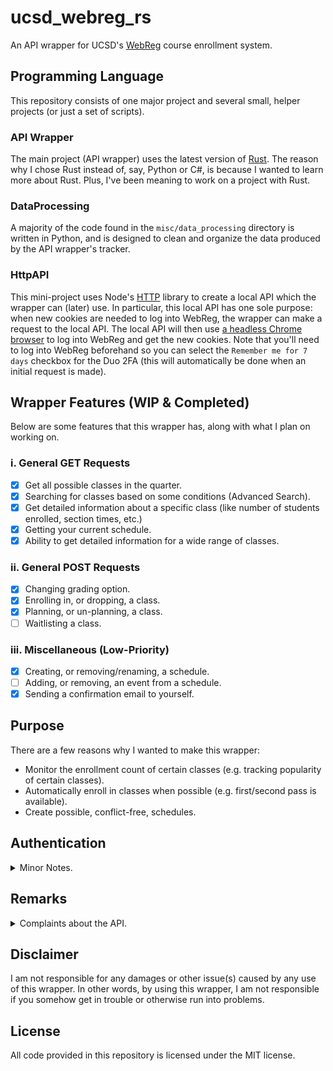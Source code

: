 # ucsd_webreg_rs
An API wrapper for UCSD's [WebReg](https://act.ucsd.edu/webreg2/start) course enrollment system.

## Programming Language
This repository consists of one major project and several small, helper projects (or just a set of scripts).

### API Wrapper
The main project (API wrapper) uses the latest version of [Rust](https://www.rust-lang.org/). The reason why I chose Rust instead of, say, Python or C#, is because I wanted to learn more about Rust. Plus, I've been meaning to work on a project with Rust.

### DataProcessing
A majority of the code found in the `misc/data_processing` directory is written in Python, and is designed to clean and organize the data produced by the API wrapper's tracker.

### HttpAPI
This mini-project uses Node's [HTTP](https://nodejs.org/api/http.html) library to create a local API which the wrapper can (later) use. In particular, this local API has one sole purpose: when new cookies are needed to log into WebReg, the wrapper can make a request to the local API. The local API will then use [a headless Chrome browser](https://github.com/puppeteer/puppeteer) to log into WebReg and get the new cookies. Note that you'll need to log into WebReg beforehand so you can select the `Remember me for 7 days` checkbox for the Duo 2FA (this will automatically be done when an initial request is made).

## Wrapper Features (WIP & Completed)
Below are some features that this wrapper has, along with what I plan on working on.

### i. General GET Requests
- [x] Get all possible classes in the quarter.
- [x] Searching for classes based on some conditions (Advanced Search).
- [x] Get detailed information about a specific class (like number of students enrolled, section times, etc.)
- [x] Getting your current schedule.
- [x] Ability to get detailed information for a wide range of classes.

### ii. General POST Requests
- [x] Changing grading option.
- [x] Enrolling in, or dropping, a class.
- [x] Planning, or un-planning, a class.
- [ ] Waitlisting a class.

### iii. Miscellaneous (Low-Priority)
- [x] Creating, or removing/renaming, a schedule.
- [ ] Adding, or removing, an event from a schedule.
- [x] Sending a confirmation email to yourself.

## Purpose
There are a few reasons why I wanted to make this wrapper:
- Monitor the enrollment count of certain classes (e.g. tracking popularity of certain classes).
- Automatically enroll in classes when possible (e.g. first/second pass is available).
- Create possible, conflict-free, schedules.

## Authentication

<details>
<summary>Minor Notes.</summary>
<br> 

Originally, one of the biggest challenge I thought I would encounter was having to get around Duo (the 2FA system we use). However, it turns out that using your cookies from a previous (active authenticated) session will work (I'm not sure why it did not work the last time I tried).

In order to use the wrapper, you only need to provide the cookie that is a part of the request header (for example, when loading a new page in WebReg). You can find this cookie by going to your developer tab, monitoring the requests that WebReg makes, and then getting your cookie from there.

</details>

## Remarks

<details>
<summary>Complaints about the API.</summary>
<br> 


WebReg's internal API is probably one of the messiest APIs I've ever used (which complements well with the fact that WebReg itself is an annoying website to scrape). Granted, it's not like we were *supposed* to use it in this fashion, but sometimes I wonder if the reason why it's this messy is just so people don't use their internal API by itself, like me.

One reason why the code I have is so verbose is because I want to clean the internal API's JSON responses. There are a lot of things that one needs to consider when using their API. I'll name two in particular.

### Specific Course Details in General
For example, suppose I wanted to fetch specific details about CSE 100 (number of people enrolled, professor teaching it, etc.). I would get a JSON array where *one* element in said array could either be:
- A JSON object representing a repeating MWF lecture. So, this object would say that the lecture occurs every MWF.
- A JSON object representing a repeating Thursday discussion. So, this object would say that the discussion occurs every Thursday.
- A JSON object representing a midterm. So, this object would say that the midterm occurs on Feb. 5, 2022.
- A JSON object representing a final. So, this object would say that the final occurs on Mar. 16.

Rather than giving me one giant JSON where each discussion has an associated lecture, midterm, and final exam, WebReg gives it to me as 4 separate entities. This might not seem terrible; however, let's consider a bigger example. Suppose I have to deal with 4 sections of Math 20C, each with 5 discussions, 2 midterms, a MWF lecture, and a final. Well, instead of giving me a JSON array with 20 elements (one element for each discussion and associated lecture/midterm/final), WebReg would give me **36 elements**:
- 20 discussion elements.
- 8 midterm elements.
- 4 lecture elements.
- 4 final elements.

So, I need to find some way to "group" all of these elements together so that I get the desired 20 elements. Another thing to mention is that the way WebReg labels meeting types like Lectures and Discussions is different from the way it labels Midterms/Finals (there's more work that needs to be done). I won't go too in-depth on that for now.

### Specific Course Details in Schedule
If you thought that the above was terrible, the internal WebReg API decided that it would be a wonderful idea to split any multiple-day repeated meetings into their own elements. So, if I had a MWF lecture, rather than giving me one JSON object representing a MWF lecture (like what you would expect *above*), WebReg gives it to me as three separate JSON objects; one object representing a Monday lecture, another representing a Wednesday lecture, and a third representing a Friday lecture.

Let's suppose I was enrolled in the CSE 100 section described above (so I would have a MWF lecture, Thursday discussion, and a set midterm and final date), and I wanted to get information on my enrolled classes. Rather than giving me an array of 4 JSON objects like how I described above (which is also what you would *at least* expect if WebReg's internal API was *consistent*), they instead decided to give me a JSON array consisting of:
- A JSON object representing a repeating Monday lecture. So, this object would say that the lecture occurs every Monday.
- A JSON object representing a repeating Wednesday lecture. So, this object would say that the lecture occurs every Wednesday.
- A JSON object representing a repeating Friday lecture. So, this object would say that the lecture occurs every Friday.
- A JSON object representing a repeating Thursday discussion. So, this object would say that the discussion occurs every Thursday.
- A JSON object representing a midterm. So, this object would say that the midterm occurs on Feb. 5, 2022.
- A JSON object representing a final. So, this object would say that the final occurs on Mar. 16.

So, if I had 4 classes each with a repeating MWF lecture, repeating one-day discussion, a midterm, and a final, I would have **28** separate elements that I would need to somehow group together.

On one hand, the reason why I think they did this is so it's easier for them to display the course information on a calendar.

As you can imagine, consistency isn't exactly something WebReg cares about. There's obviously a lot more that I can complain about, but I'll hold off on that for now.

</details>

## Disclaimer
I am not responsible for any damages or other issue(s) caused by any use of this wrapper. In other words, by using this wrapper, I am not responsible if you somehow get in trouble or otherwise run into problems.

## License
All code provided in this repository is licensed under the MIT license. 